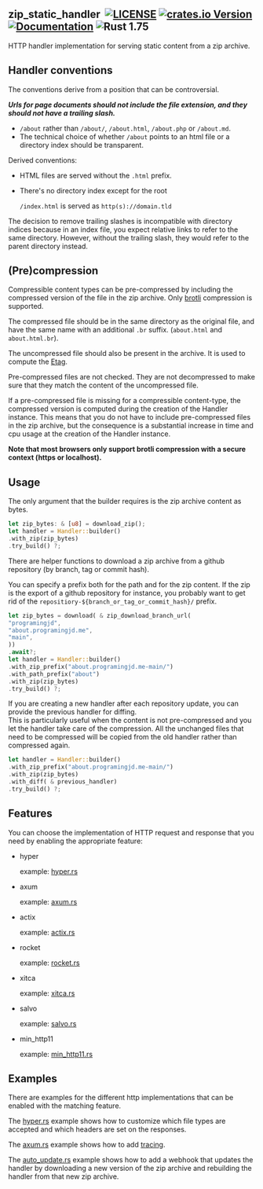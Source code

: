 ## zip_static_handler &nbsp;[![LICENSE](https://img.shields.io/badge/license-MIT-blue.svg)](LICENSE) [![crates.io Version](https://img.shields.io/crates/v/zip_static_handler.svg)](https://crates.io/crates/zip_static_handler) [![Documentation](https://docs.rs/zip_static_handler/badge.svg)](https://docs.rs/zip_static_handler) ![Rust 1.75](https://img.shields.io/badge/rustc-1.75-ab6000.svg)

HTTP handler implementation for serving static content from a zip archive.

## Handler conventions

The conventions derive from a position that can be controversial.

***Urls for page documents should not include the file extension, and they should not have a trailing slash.***

- `/about` rather than `/about/`, `/about.html`, `/about.php` or `/about.md`.
- The technical choice of whether `/about` points to an html file or a directory index should be transparent.

Derived conventions:

- HTML files are served without the `.html` prefix.


- There's no directory index except for the root

  `/index.html` is served as `http(s)://domain.tld`

The decision to remove trailing slashes is incompatible with directory indices because in an index file, you expect
relative links to refer to the same directory. However, without the trailing slash, they would refer to the parent
directory instead.

## (Pre)compression

Compressible content types can be pre-compressed by including the compressed version of the file in the zip archive.
Only [brotli](https://caniuse.com/brotli) compression is supported.

The compressed file should be in the same directory as the original file, and have the same name with an
additional `.br` suffix. (`about.html` and `about.html.br`).

The uncompressed file should also be present in the archive. It is used to compute
the [Etag](https://developer.mozilla.org/en-US/docs/Web/HTTP/Headers/ETag).

Pre-compressed files are not checked. They are not decompressed to make sure that they match the content of the
uncompressed file.

If a pre-compressed file is missing for a compressible content-type, the compressed version is computed during the
creation of the Handler instance. This means that you do not have to include pre-compressed files in the zip archive,
but the consequence is a substantial increase in time and cpu usage at the creation of the Handler instance.

**Note that most browsers only support brotli compression with a secure context (https or localhost).**

## Usage

The only argument that the builder requires is the zip archive content as bytes.

```rust
let zip_bytes: & [u8] = download_zip();
let handler = Handler::builder()
.with_zip(zip_bytes)
.try_build() ?;
```

There are helper functions to download a zip archive from a github repository (by branch, tag or commit hash).

You can specify a prefix both for the path and for the zip content. If the zip is the export of a github repository for
instance, you probably want to get rid of the `repositiory-${branch_or_tag_or_commit_hash}/` prefix.

```rust
let zip_bytes = download( & zip_download_branch_url(
"programingjd",
"about.programingjd.me",
"main",
))
.await?;
let handler = Handler::builder()
.with_zip_prefix("about.programingjd.me-main/")
.with_path_prefix("about")
.with_zip(zip_bytes)
.try_build() ?;
```

If you are creating a new handler after each repository update, you can provide the previous handler for diffing.
<br>This is particularly useful when the content is not pre-compressed and you let the handler take care of the
compression.
All the unchanged files that need to be compressed will be copied from the old handler rather than compressed again.

```rust
let handler = Handler::builder()
.with_zip_prefix("about.programingjd.me-main/")
.with_zip(zip_bytes)
.with_diff( & previous_handler)
.try_build() ?;
```

## Features

You can choose the implementation of HTTP request and response that you need by enabling the appropriate feature:

- hyper

  example: [hyper.rs](./examples/hyper.rs)


- axum

  example: [axum.rs](./examples/axum.rs)


- actix

  example: [actix.rs](./examples/actix.rs)


- rocket

  example: [rocket.rs](examples/rocket.rs)


- xitca

  example: [xitca.rs](examples/xitca.rs)

- salvo

  example: [salvo.rs](examples/salvo.rs)

- min_http11

  example: [min_http11.rs](examples/min_http11.rs)

## Examples

There are examples for the different http implementations that can be enabled
with the matching feature.

The [hyper.rs](./examples/hyper.rs) example shows how to customize which file types are accepted and which headers are
set on the responses.

The [axum.rs](./examples/axum.rs) example shows how to add [tracing](https://github.com/tokio-rs/tracing).

The [auto_update.rs](./examples/auto_update.rs) example shows how to add a webhook that updates the handler by
downloading a new version of the zip archive and rebuilding the handler from that new zip archive.
